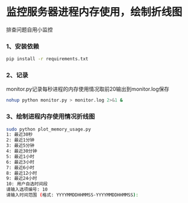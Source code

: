 # 监控服务器进程内存使用，绘制折线图
排查问题自用小监控
### 1、安装依赖
```bash
pip install -r requirements.txt
```
### 2、记录
monitor.py记录每秒进程的内存使用情况取前20输出到monitor.log保存
```bash
nohup python monitor.py > monitor.log 2>&1 &
```
### 3、绘制进程内存使用情况折线图
```bash
sudo python plot_memory_usage.py
1: 最近30秒
2: 最近1分钟
3: 最近5分钟
4: 最近30分钟
5: 最近1小时
6: 最近3小时
7: 最近6小时
8: 最近12小时
9: 最近24小时
10: 用户自选时间段
请输入选项编号: 10
请输入时间范围 (格式: YYYYMMDDHHMMSS-YYYYMMDDHHMMSS):
```


